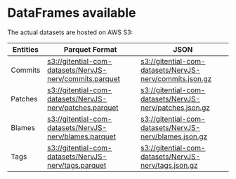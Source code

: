 # DataFrames available

The actual datasets are hosted on AWS S3:

Entities|Parquet Format|JSON
---|---|---
Commits|[s3://gitential-com-datasets/NervJS-nerv/commits.parquet](https://s3.amazonaws.com/gitential-com-datasets/NervJS-nerv/commits.parquet)|[s3://gitential-com-datasets/NervJS-nerv/commits.json.gz](https://s3.amazonaws.com/gitential-com-datasets/NervJS-nerv/commits.json.gz)
Patches|[s3://gitential-com-datasets/NervJS-nerv/patches.parquet](https://s3.amazonaws.com/gitential-com-datasets/NervJS-nerv/patches.parquet)|[s3://gitential-com-datasets/NervJS-nerv/patches.json.gz](https://s3.amazonaws.com/gitential-com-datasets/NervJS-nerv/patches.json.gz)
Blames|[s3://gitential-com-datasets/NervJS-nerv/blames.parquet](https://s3.amazonaws.com/gitential-com-datasets/NervJS-nerv/blames.parquet)|[s3://gitential-com-datasets/NervJS-nerv/blames.json.gz](https://s3.amazonaws.com/gitential-com-datasets/NervJS-nerv/blames.json.gz)
Tags|[s3://gitential-com-datasets/NervJS-nerv/tags.parquet](https://s3.amazonaws.com/gitential-com-datasets/NervJS-nerv/tags.parquet)|[s3://gitential-com-datasets/NervJS-nerv/tags.json.gz](https://s3.amazonaws.com/gitential-com-datasets/NervJS-nerv/tags.json.gz)
